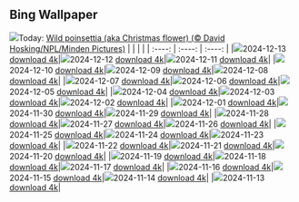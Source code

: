 ## Bing Wallpaper
![](./wallpaper/2024-12-13.jpg)Today: [Wild poinsettia (aka Christmas flower) (© David Hosking/NPL/Minden Pictures)](./wallpaper/2024-12-13.jpg)
|      |      |      |
| :----: | :----: | :----: |
|![](./wallpaper/2024-12-13_sm.jpg)2024-12-13 [download 4k](./wallpaper/2024-12-13.jpg)|![](./wallpaper/2024-12-12_sm.jpg)2024-12-12 [download 4k](./wallpaper/2024-12-12.jpg)|![](./wallpaper/2024-12-11_sm.jpg)2024-12-11 [download 4k](./wallpaper/2024-12-11.jpg)|
|![](./wallpaper/2024-12-10_sm.jpg)2024-12-10 [download 4k](./wallpaper/2024-12-10.jpg)|![](./wallpaper/2024-12-09_sm.jpg)2024-12-09 [download 4k](./wallpaper/2024-12-09.jpg)|![](./wallpaper/2024-12-08_sm.jpg)2024-12-08 [download 4k](./wallpaper/2024-12-08.jpg)|
|![](./wallpaper/2024-12-07_sm.jpg)2024-12-07 [download 4k](./wallpaper/2024-12-07.jpg)|![](./wallpaper/2024-12-06_sm.jpg)2024-12-06 [download 4k](./wallpaper/2024-12-06.jpg)|![](./wallpaper/2024-12-05_sm.jpg)2024-12-05 [download 4k](./wallpaper/2024-12-05.jpg)|
|![](./wallpaper/2024-12-04_sm.jpg)2024-12-04 [download 4k](./wallpaper/2024-12-04.jpg)|![](./wallpaper/2024-12-03_sm.jpg)2024-12-03 [download 4k](./wallpaper/2024-12-03.jpg)|![](./wallpaper/2024-12-02_sm.jpg)2024-12-02 [download 4k](./wallpaper/2024-12-02.jpg)|
|![](./wallpaper/2024-12-01_sm.jpg)2024-12-01 [download 4k](./wallpaper/2024-12-01.jpg)|![](./wallpaper/2024-11-30_sm.jpg)2024-11-30 [download 4k](./wallpaper/2024-11-30.jpg)|![](./wallpaper/2024-11-29_sm.jpg)2024-11-29 [download 4k](./wallpaper/2024-11-29.jpg)|
|![](./wallpaper/2024-11-28_sm.jpg)2024-11-28 [download 4k](./wallpaper/2024-11-28.jpg)|![](./wallpaper/2024-11-27_sm.jpg)2024-11-27 [download 4k](./wallpaper/2024-11-27.jpg)|![](./wallpaper/2024-11-26_sm.jpg)2024-11-26 [download 4k](./wallpaper/2024-11-26.jpg)|
|![](./wallpaper/2024-11-25_sm.jpg)2024-11-25 [download 4k](./wallpaper/2024-11-25.jpg)|![](./wallpaper/2024-11-24_sm.jpg)2024-11-24 [download 4k](./wallpaper/2024-11-24.jpg)|![](./wallpaper/2024-11-23_sm.jpg)2024-11-23 [download 4k](./wallpaper/2024-11-23.jpg)|
|![](./wallpaper/2024-11-22_sm.jpg)2024-11-22 [download 4k](./wallpaper/2024-11-22.jpg)|![](./wallpaper/2024-11-21_sm.jpg)2024-11-21 [download 4k](./wallpaper/2024-11-21.jpg)|![](./wallpaper/2024-11-20_sm.jpg)2024-11-20 [download 4k](./wallpaper/2024-11-20.jpg)|
|![](./wallpaper/2024-11-19_sm.jpg)2024-11-19 [download 4k](./wallpaper/2024-11-19.jpg)|![](./wallpaper/2024-11-18_sm.jpg)2024-11-18 [download 4k](./wallpaper/2024-11-18.jpg)|![](./wallpaper/2024-11-17_sm.jpg)2024-11-17 [download 4k](./wallpaper/2024-11-17.jpg)|
|![](./wallpaper/2024-11-16_sm.jpg)2024-11-16 [download 4k](./wallpaper/2024-11-16.jpg)|![](./wallpaper/2024-11-15_sm.jpg)2024-11-15 [download 4k](./wallpaper/2024-11-15.jpg)|![](./wallpaper/2024-11-14_sm.jpg)2024-11-14 [download 4k](./wallpaper/2024-11-14.jpg)|
|![](./wallpaper/2024-11-13_sm.jpg)2024-11-13 [download 4k](./wallpaper/2024-11-13.jpg)|